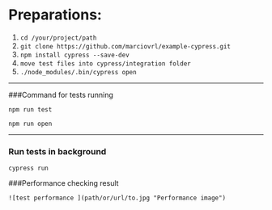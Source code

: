 # Preparations: 

1. ```cd /your/project/path```
2. ```git clone https://github.com/marciovrl/example-cypress.git```
2. ```npm install cypress --save-dev```
3. ```move test files into cypress/integration folder ```
4. ```./node_modules/.bin/cypress open```

___

###Command for tests running

`npm run test`

`npm run open`

---

### Run tests in background

`cypress run`

###Performance checking result

`![test performance ](path/or/url/to.jpg "Performance image")`
